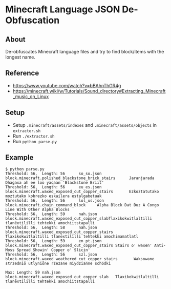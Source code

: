 # Minecraft Language JSON De-Obfuscation

## About

De-obfuscates Minecraft language files and try to find block/items with the longest name.

## Reference

- https://www.youtube.com/watch?v=bBAhnThGR4g
- https://minecraft.wiki/w/Tutorials/Sound_directory#Extracting_Minecraft_music_on_Linux

## Setup

- Setup `.minecraft/assets/indexes` and `.minecraft/assets/objects` in `extractor.sh`
- Run `./extractor.sh`
- Run `python parse.py`

## Example

```
$ python parse.py
Threshold: 56,  Length: 56      so_so.json      block.minecraft.polished_blackstone_brick_stairs      Jaranjarada Dhagaxa ah ee loo yaqaan 'Blackstone Briit'
Threshold: 56,  Length: 56      eu_es.json      block.minecraft.waxed_exposed_cut_copper_stairs       Ezkoztatutako moztutako kobrezko eskailera estalgabetuak
Threshold: 56,  Length: 56      lol_us.json     block.minecraft.chain_command_block     Alpha Block Dat Duz A Congo Line With Other Alpha Blocks
Threshold: 56,  Length: 59      nah.json        block.minecraft.waxed_exposed_cut_copper_slabTlaxikokwitlaltilli tlanēxtililli tehtekki amochiitstapalli
Threshold: 56,  Length: 58      nah.json        block.minecraft.waxed_exposed_cut_copper_stairs       Tlaxikokwitlaltilli tlanēxtililli tehtekki amochimamatlatl
Threshold: 56,  Length: 59      en_pt.json      block.minecraft.waxed_exposed_cut_copper_stairs Stairs o' waxen' Anti-Moss Spread Showin' Copper o' Slicin'
Threshold: 56,  Length: 56      szl.json        block.minecraft.waxed_weathered_cut_copper_stairs       Waksowane strzedniŏ utlyniōne rzezane miydzianne schodki

Max: Length: 59 nah.json        block.minecraft.waxed_exposed_cut_copper_slab   Tlaxikokwitlaltilli tlanēxtililli tehtekki amochiitstapalli
```
